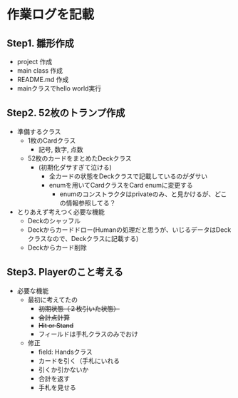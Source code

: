 # 作業ログを記載
## Step1. 雛形作成
- project 作成
- main class 作成
- README.md 作成
- mainクラスでhello world実行
## Step2. 52枚のトランプ作成
- 準備するクラス
    - 1枚のCardクラス 
        - 記号, 数字, 点数
    - 52枚のカードをまとめたDeckクラス
        - (初期化ダサすぎて泣ける)
            - 全カードの状態をDeckクラスで記載しているのがダサい
            - enumを用いてCardクラスをCard enumに変更する
                - enumのコンストラクタはprivateのみ、と見かけるが、どこの情報参照してる？
- とりあえず考えつく必要な機能
    - Deckのシャッフル
    - Deckからカードドロー(Humanの処理だと思うが、いじるデータはDeckクラスなので、Deckクラスに記載する)
    - Deckからカード削除
## Step3. Playerのこと考える
- 必要な機能
    - 最初に考えてたの
        - ~~初期状態（２枚引いた状態）~~
        - ~~合計点計算~~
        - ~~Hit or Stand~~
        - フィールドは手札クラスのみでおけ
    - 修正
        - field: Handsクラス
        - カードを引く（手札にいれる
        - 引くか引かないか
        - 合計を返す
        - 手札を見せる
    